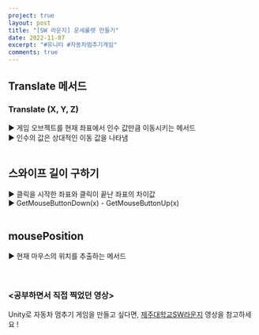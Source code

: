 ```yaml
---
project: true
layout: post
title: "[SW 라운지] 운세룰렛 만들기"
date: 2022-11-07
excerpt: "#유니티 #자동차멈추기게임"
comments: true
---
```


## Translate 메서드 <br>
### Translate (X, Y, Z) <br>
▶️ 게임 오브젝트를 현재 좌표에서 인수 값만큼 이동시키는 메서드 <br>
▶️ 인수의 값은 상대적인 이동 값을 나타냄 <br>
<br>
## 스와이프 길이 구하기 <br>
▶️ 클릭을 시작한 좌표와 클릭이 끝난 좌표의 차이값 <br>
▶️ GetMouseButtonDown(x) - GetMouseButtonUp(x) <br>
<br>
## mousePosition <br>
▶️ 현재 마우스의 위치를 추출하는 메서드 <br>
<br>
<br>

### <공부하면서 직접 찍었던 영상>

Unity로 자동차 멈추기 게임을 만들고 싶다면, [제주대학교SW라운지](https://url.kr/nqhskg) 영상을 참고하세요 !

